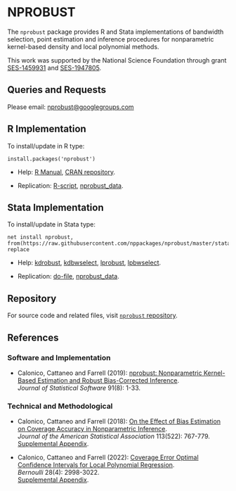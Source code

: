 # NPROBUST

The `nprobust` package provides R and Stata implementations of bandwidth selection, point estimation and inference procedures for nonparametric kernel-based density and local polynomial methods.

This work was supported by the National Science Foundation through grant [SES-1459931](https://www.nsf.gov/awardsearch/showAward?AWD_ID=1459931) and [SES-1947805](https://www.nsf.gov/awardsearch/showAward?AWD_ID=1947805).

## Queries and Requests

Please email: [nprobust@googlegroups.com](mailto:nprobust@googlegroups.com)

## R Implementation
To install/update in R type:
```
install.packages('nprobust')
```

- Help: [R Manual](https://cran.r-project.org/web/packages/nprobust/nprobust.pdf), [CRAN repository](https://cran.r-project.org/package=nprobust).

- Replication: [R-script](https://github.com/nppackages/nprobust/blob/master/R/nprobust_illustration.R), [nprobust_data](https://github.com/nppackages/nprobust/blob/master/R/nprobust_data.csv).

## Stata Implementation

To install/update in Stata type:
```
net install nprobust, from(https://raw.githubusercontent.com/nppackages/nprobust/master/stata) replace
```

- Help: [kdrobust](https://github.com/nppackages/nprobust/blob/master/stata/kdrobust.pdf), [kdbwselect](https://github.com/nppackages/nprobust/blob/master/stata/kdbwselect.pdf), [lprobust](https://github.com/nppackages/nprobust/blob/master/stata/lprobust.pdf), [lpbwselect](https://github.com/nppackages/nprobust/blob/master/stata/lpbwselect.pdf).

- Replication: [do-file](https://github.com/nppackages/nprobust/blob/master/stata/nprobust_illustration.do), [nprobust_data](https://github.com/nppackages/nprobust/blob/master/stata/nprobust_data.dta).

## Repository

For source code and related files, visit [`nprobust` repository](https://github.com/nppackages/nprobust/).


## References

### Software and Implementation

- Calonico, Cattaneo and Farrell (2019): [nprobust: Nonparametric Kernel-Based Estimation and Robust Bias-Corrected Inference](https://nppackages.github.io/references/Calonico-Cattaneo-Farrell_2019_JSS.pdf).<br>
_Journal of Statistical Software_ 91(8): 1-33.

### Technical and Methodological

- Calonico, Cattaneo and Farrell (2018): [On the Effect of Bias Estimation on Coverage Accuracy in Nonparametric Inference](https://nppackages.github.io/references/Calonico-Cattaneo-Farrell_2018_JASA.pdf).<br>
_Journal of the American Statistical Association_ 113(522): 767-779.<br>
[Supplemental Appendix](https://nppackages.github.io/references/Calonico-Cattaneo-Farrell_2018_JASA--Supplement.pdf).

- Calonico, Cattaneo and Farrell (2022): [Coverage Error Optimal Confidence Intervals for Local Polynomial Regression](https://nppackages.github.io/references/Calonico-Cattaneo-Farrell_2022_Bernoulli.pdf).<br>
_Bernoulli_ 28(4): 2998-3022.<br>
[Supplemental Appendix](https://nppackages.github.io/references/Calonico-Cattaneo-Farrell_2022_Bernoulli--Supplement.pdf).

<br><br>
